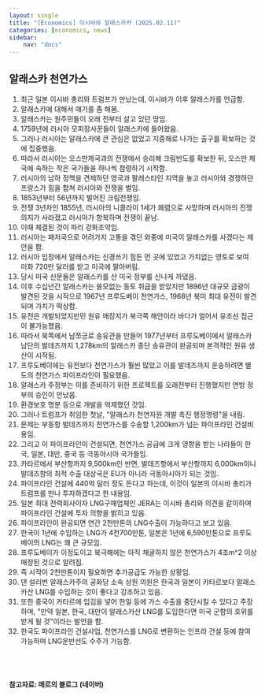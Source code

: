 ```yaml
---
layout: single
title: "[Economics] 이시바와 알래스카카 (2025.02.11)"
categories: [economics, news]
sidebar:
    nav: "docs"
---
```


## 알래스카 천연가스
1. 최근 일본 이시바 총리와 트럼프가 만났는데, 이시바가 이후 알래스카를 언급함.
1. 알래스카에 대해서 얘기를 좀 해봄.
1. 알래스카는 원주민들이 오래 전부터 살고 있던 땅임.
1. 1759년에 러시아 모피장사꾼들이 알래스카에 들어왔음.
1. 그러나 러시아는 알래스카에 큰 관심은 없었고 지중해로 나가는 출구를 확보하는 것에 집중했음.
1. 따라서 러시아는 오스만제국과의 전쟁에서 승리해 크림반도를 확보한 뒤, 오스만 제국에 속하는 작은 국가들을 하나씩 점령하기 시작함.
1. 러시아의 남하 정책을 견제하던 영국과 팔레스타인 지역을 놓고 러시아와 경쟁하던 프랑스가 힘을 합쳐 러시아와 전쟁을 벌임.
1. 1853년부터 56년까지 벌어진 크림전쟁임.
1. 전쟁 3년차인 1855년, 러시아의 니콜라이 1세가 폐렴으로 사망하며 러시아의 전쟁의지가 사라졌고 러시아가 항복하며 전쟁이 끝남.
1. 이때 체결된 것이 파리 강화조약임.
1. 러시아는 패저국으로 어려가지 고통을 겪던 와중에 미국이 알래스카를 사겠다는 제안을 함.
1. 러시아 입장에서 알래스카는 신경쓰기 힘든 먼 곳에 있었고 가치없는 영토로 보여 미화 720만 달러를 받고 미국에 팔아버림.
1. 당시 미국 신문들은 알래스카를 산 미국 정부를 신나게 까댔음.
1. 이후 수십년간 알래스카는 쓸모없는 동토 취급을 받았지만 1896년 대규모 금광이 발견된 것을 시작으로 1967년 프루도베이 천연가스, 1968년 북미 최대 유전이 발견되며 가치가 떡상함.
1. 유전은 개발되었지만민 원유 매장지가 북극쪽 해안이라 바다가 얼어서 유조선 접근이 불가능했음.
1. 따라서 북쪽에서 남쪼긍로 송유관을 만들어 1977년부터 프루도베이에서 알래스카 남단의 발데즈까지 1,278km의 알래스카 종단 송유관이 완공되며 본격적인 원유 생산이 시작됨.
1. 프루도베이에는 유전보다 천연가스가 훨씬 많았고 이를 발데즈까지 운송하려면 별도의 천연가스 파이프라인이 필요했음.
1. 알래스카 주정부는 이를 준비하기 위한 프로젝트를 오래전부터 진행했지만 연방 정부의 승인이 안났음.
1. 환경보호 명분 등으로 개발을 억제했던 것임.
1. 그러나 트럼프가 취임한 첫날, "알래스카 천연자원 개발 촉진 행정명령"을 내림.
1. 문제는 부동항 발데즈까지 천연가스를 수송할 1,200km가 넘는 파이프라인 건설비용임.
1. 그리고 이 파이프라인이 건설되면, 천연가스 공급에 크게 영향을 받는 나라들이 한국, 일본, 대만, 중국 등 극동아시아 국가들임.
1. 카타르에서 부산항까지 9,500km인 반면, 발데즈항에서 부산항까지 6,000km이니 발데즈항의 최적 수출 대상국은 EU가 아니라 극동아시아가 되는 것임.
1. 파이프라인 건설에 440억 달러 정도 든다고 하는데, 이것이 일본의 이시바 총리가 트럼프를 만나 투자하겠다고 한 내용임.
1. 일본 최대 전력회사이자 LNG구매업체인 JERA는 이시바 총리와 의견을 같이하며 파이프라인 건설에 투자 의향을 밝히고 있음.
1. 파이프라인이 완공되면 연간 2천만톤의 LNG수출이 가능하다고 보고 있음.
1. 한국이 1년에 수입하는 LNG가 4천700만톤, 일본은 1년에 6,590만톤으로 프루도베이의 LNG는 꽤 큰 규모임.
1. 프루도베이가 이정도이고 북극해에는 아직 채굴하지 않은 천연가스가 4조m^2 이상 매장된 것으로 알려짐.
1. 즉 시작이 2천만톤이지 필요하면 추가공급도 가능한 상황임.
1. 댄 설리번 알래스카주의 공화당 소속 상원 의원은 한국과 일본이 카타르보다 알래스카산 LNG를 수입하는 것이 좋다고 강조하고 있음.
1. 또한 중국이 카타르에 입김을 넣어 한일 등에 가스 수출을 중단시킬 수 있다고 주장하며, "만약 일본, 한국, 대만이 알래스카산 LNG를 도입한다면 미국 군함의 호위를 받게 될 것"이라는 발언을 함.
1. 한국도 파이프라인 건설사업, 천연가스를 LNG로 변환하는 인프라 건설 등에 참여 가능하며 LNG운반선도 수주가 가능함.



<br/>
<br/>

#### 참고자료: 메르의 블로그 (네이버) 